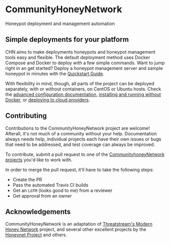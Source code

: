 CommunityHoneyNetwork
=====================

Honeypot deployment and management automation

## Simple deployments for your platform

CHN aims to make deployments honeypots and honeypot management tools easy and flexible. The default deployment method uses Docker Compose and Docker to deploy with a few simple commands.  Want to jump right in an get started?  Deploy a honeypot management server and sample honeypot in minutes with the [Quickstart Guide](quickstart.md).

With flexibility in mind, though, all parts of the project can be deployed separately, with or without containers, on CentOS or Ubuntu hosts.  Check the [advanced configuration documentation](config.md), [installing and running without Docker](nondocker.md), or [deploying to cloud providers](cloud.md).

## Contributing

Contributions to the CommunityHoneyNetwork project are welcome!  Afterall, it's not much of a community without your help.  Documentation always needs help, individual projects each have their own issues or bugs that need to be addressed, and test coverage can always be improved.

To contribute, submit a pull request to one of the [CommunityhoneyNetwork projects](https://github.com/CommunityHoneyNetwork) you'd like to work with. 

In order to merge the pull request, it'll have to take the following steps:

* Create the PR
* Pass the automated Travis CI builds
* Get an `LGTM` (looks good to me) from a reviewer
* Get approval from an owner

## Acknowledgements

CommunityHoneyNetwork is an adaptation of [Threatstream's Modern Honey Network](https://threatstream.github.io/mhn/) project, and several other excellent projects by the [Honeynet Project](https://www.honeynet.org/) and others. 
